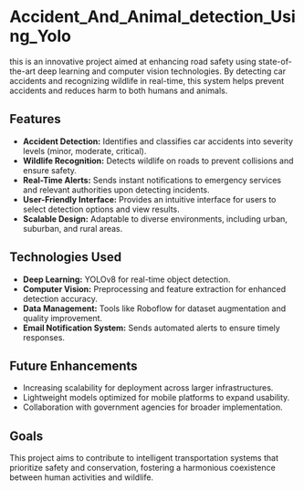# Accident_And_Animal_detection_Using_Yolo

this is an innovative project aimed at enhancing road safety using state-of-the-art deep learning and computer vision technologies. By detecting car accidents and recognizing wildlife in real-time, this system helps prevent accidents and reduces harm to both humans and animals.

## Features
- **Accident Detection:** Identifies and classifies car accidents into severity levels (minor, moderate, critical).
- **Wildlife Recognition:** Detects wildlife on roads to prevent collisions and ensure safety.
- **Real-Time Alerts:** Sends instant notifications to emergency services and relevant authorities upon detecting incidents.
- **User-Friendly Interface:** Provides an intuitive interface for users to select detection options and view results.
- **Scalable Design:** Adaptable to diverse environments, including urban, suburban, and rural areas.

## Technologies Used
- **Deep Learning:** YOLOv8 for real-time object detection.
- **Computer Vision:** Preprocessing and feature extraction for enhanced detection accuracy.
- **Data Management:** Tools like Roboflow for dataset augmentation and quality improvement.
- **Email Notification System:** Sends automated alerts to ensure timely responses.

## Future Enhancements
- Increasing scalability for deployment across larger infrastructures.
- Lightweight models optimized for mobile platforms to expand usability.
- Collaboration with government agencies for broader implementation.

## Goals
This project aims to contribute to intelligent transportation systems that prioritize safety and conservation, fostering a harmonious coexistence between human activities and wildlife.

